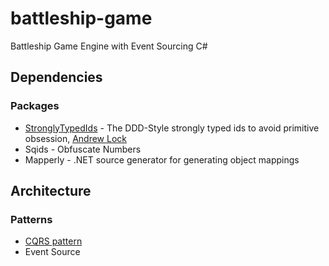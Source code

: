 # battleship-game
Battleship Game Engine with Event Sourcing C#

## Dependencies

### Packages

- [StronglyTypedIds](https://github.com/andrewlock/StronglyTypedId) - The DDD-Style strongly typed ids to avoid primitive obsession, [Andrew Lock](https://andrewlock.net/series/using-strongly-typed-entity-ids-to-avoid-primitive-obsession/) 
- Sqids - Obfuscate Numbers
- Mapperly - .NET source generator for generating object mappings

## Architecture

### Patterns

- [CQRS pattern](https://learn.microsoft.com/en-us/azure/architecture/patterns/cqrs)
- Event Source